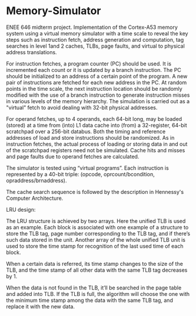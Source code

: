 # Memory-Simulator
ENEE 646 midterm project. Implementation of the Cortex-A53 memory system using a virtual memory simulator with a time scale to reveal the key steps such as instruction fetch, address generation and computation, tag searches in level 1and 2 caches, TLBs, page faults, and virtual to physical address translations.


For instruction fetches, a program counter (PC) should be used. It is incremented each count or it is updated by a branch instruction. The PC should be initialized to an address of a certain point of the program. A new pair of instructions are fetched for each new address in the PC. At random points in the time scale, the next instruction location should be randomly modified with the use of a branch instruction to generate instruction misses in various levels of the memory hierarchy. The simulation is carried out as a "virtual" fetch to avoid dealing with 32-bit physical addresses.


For operand fetches, up to 4 operands, each 64-bit long, may be loaded (stored) at a time from (into) L1 data cache into (from) a 32-register, 64-bit scratchpad over a 256-bit databus. Both the timing and reference addresses of load and store instructions should be randomized. As in instruction fetches, the actual process of loading or storing data in and out of the scratchpad registers need not be simulated. Cache hits and misses and page faults due to operand fetches are calculated.


The simulator is tested using “virtual programs”. Each instruction is represented by a 40-bit triple: (opcode, oprcount/bcondition, opraddress/brnaddress).


The cache search sequence is followed by the description in Hennessy's Computer Architecture.




LRU design:

The LRU structure is achieved by two arrays. Here the unified TLB is used as an example. Each block is associated with one example of a structure to store the TLB tag, page number corresponding to the TLB tag, and if there’s such data stored in the unit. Another array of the whole unified TLB unit is used to store the time stamp for recognition of the last used time of each block.


When a certain data is referred, its time stamp changes to the size of the TLB, and the time stamp of all other data with the same TLB tag decreases by 1.


When the data is not found in the TLB, it’ll be searched in the page table and added into TLB. If the TLB is full, the algorithm will choose the one with the minimum time stamp among the data with the same TLB tag, and replace it with the new data.
